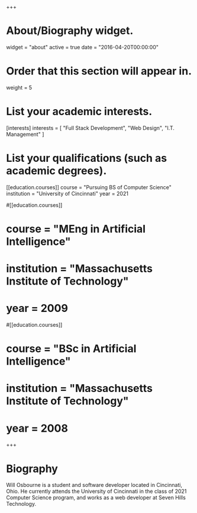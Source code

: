 +++
# About/Biography widget.
widget = "about"
active = true
date = "2016-04-20T00:00:00"

# Order that this section will appear in.
weight = 5

# List your academic interests.
[interests]
  interests = [
    "Full Stack Development",
    "Web Design",
    "I.T. Management"
  ]

# List your qualifications (such as academic degrees).
[[education.courses]]
  course = "Pursuing BS of Computer Science"
  institution = "University of Cincinnati"
  year = 2021

#[[education.courses]]
#  course = "MEng in Artificial Intelligence"
#  institution = "Massachusetts Institute of Technology"
#  year = 2009

#[[education.courses]]
#  course = "BSc in Artificial Intelligence"
#  institution = "Massachusetts Institute of Technology"
#  year = 2008
 
+++

# Biography

Will Osbourne is a student and software developer located in Cincinnati, Ohio. He currently attends the University of Cincinnati in the class of 2021 Computer Science program, and works as a web developer at Seven Hills Technology.